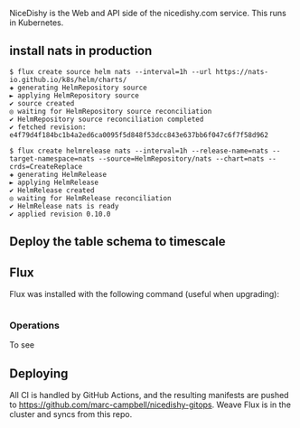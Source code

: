 NiceDishy is the Web and API side of the nicedishy.com service.
This runs in Kubernetes.


## install nats in production

```
$ flux create source helm nats --interval=1h --url https://nats-io.github.io/k8s/helm/charts/
✚ generating HelmRepository source
► applying HelmRepository source
✔ source created
◎ waiting for HelmRepository source reconciliation
✔ HelmRepository source reconciliation completed
✔ fetched revision: e4f79d4f184bc1b4a2ed6ca0095f5d848f53dcc843e637bb6f047c6f7f58d962

$ flux create helmrelease nats --interval=1h --release-name=nats --target-namespace=nats --source=HelmRepository/nats --chart=nats --crds=CreateReplace
✚ generating HelmRelease
► applying HelmRelease
✔ HelmRelease created
◎ waiting for HelmRelease reconciliation
✔ HelmRelease nats is ready
✔ applied revision 0.10.0
```

## Deploy the table schema to timescale




## Flux

Flux was installed with the following command (useful when upgrading):

```

```

### Operations

To see 

## Deploying

All CI is handled by GitHub Actions, and the resulting manifests are pushed to https://github.com/marc-campbell/nicedishy-gitops. Weave Flux is in the cluster and syncs from this repo.

